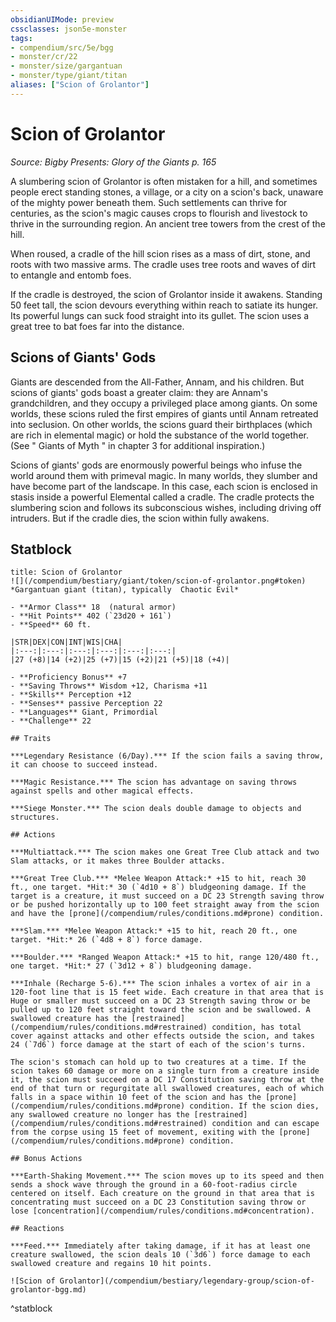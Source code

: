 ```yaml
---
obsidianUIMode: preview
cssclasses: json5e-monster
tags:
- compendium/src/5e/bgg
- monster/cr/22
- monster/size/gargantuan
- monster/type/giant/titan
aliases: ["Scion of Grolantor"]
---
```

# Scion of Grolantor
*Source: Bigby Presents: Glory of the Giants p. 165*  

A slumbering scion of Grolantor is often mistaken for a hill, and sometimes people erect standing stones, a village, or a city on a scion's back, unaware of the mighty power beneath them. Such settlements can thrive for centuries, as the scion's magic causes crops to flourish and livestock to thrive in the surrounding region. An ancient tree towers from the crest of the hill.

When roused, a cradle of the hill scion rises as a mass of dirt, stone, and roots with two massive arms. The cradle uses tree roots and waves of dirt to entangle and entomb foes.

If the cradle is destroyed, the scion of Grolantor inside it awakens. Standing 50 feet tall, the scion devours everything within reach to satiate its hunger. Its powerful lungs can suck food straight into its gullet. The scion uses a great tree to bat foes far into the distance.

## Scions of Giants' Gods

Giants are descended from the All-Father, Annam, and his children. But scions of giants' gods boast a greater claim: they are Annam's grandchildren, and they occupy a privileged place among giants. On some worlds, these scions ruled the first empires of giants until Annam retreated into seclusion. On other worlds, the scions guard their birthplaces (which are rich in elemental magic) or hold the substance of the world together. (See " Giants of Myth " in chapter 3 for additional inspiration.)

Scions of giants' gods are enormously powerful beings who infuse the world around them with primeval magic. In many worlds, they slumber and have become part of the landscape. In this case, each scion is enclosed in stasis inside a powerful Elemental called a cradle. The cradle protects the slumbering scion and follows its subconscious wishes, including driving off intruders. But if the cradle dies, the scion within fully awakens.

## Statblock

```ad-statblock
title: Scion of Grolantor
![](/compendium/bestiary/giant/token/scion-of-grolantor.png#token)
*Gargantuan giant (titan), typically  Chaotic Evil*

- **Armor Class** 18  (natural armor)
- **Hit Points** 402 (`23d20 + 161`)
- **Speed** 60 ft.

|STR|DEX|CON|INT|WIS|CHA|
|:---:|:---:|:---:|:---:|:---:|:---:|
|27 (+8)|14 (+2)|25 (+7)|15 (+2)|21 (+5)|18 (+4)|

- **Proficiency Bonus** +7
- **Saving Throws** Wisdom +12, Charisma +11
- **Skills** Perception +12
- **Senses** passive Perception 22
- **Languages** Giant, Primordial
- **Challenge** 22

## Traits

***Legendary Resistance (6/Day).*** If the scion fails a saving throw, it can choose to succeed instead.

***Magic Resistance.*** The scion has advantage on saving throws against spells and other magical effects.

***Siege Monster.*** The scion deals double damage to objects and structures.

## Actions

***Multiattack.*** The scion makes one Great Tree Club attack and two Slam attacks, or it makes three Boulder attacks.

***Great Tree Club.*** *Melee Weapon Attack:* +15 to hit, reach 30 ft., one target. *Hit:* 30 (`4d10 + 8`) bludgeoning damage. If the target is a creature, it must succeed on a DC 23 Strength saving throw or be pushed horizontally up to 100 feet straight away from the scion and have the [prone](/compendium/rules/conditions.md#prone) condition.

***Slam.*** *Melee Weapon Attack:* +15 to hit, reach 20 ft., one target. *Hit:* 26 (`4d8 + 8`) force damage.

***Boulder.*** *Ranged Weapon Attack:* +15 to hit, range 120/480 ft., one target. *Hit:* 27 (`3d12 + 8`) bludgeoning damage.

***Inhale (Recharge 5-6).*** The scion inhales a vortex of air in a 120-foot line that is 15 feet wide. Each creature in that area that is Huge or smaller must succeed on a DC 23 Strength saving throw or be pulled up to 120 feet straight toward the scion and be swallowed. A swallowed creature has the [restrained](/compendium/rules/conditions.md#restrained) condition, has total cover against attacks and other effects outside the scion, and takes 24 (`7d6`) force damage at the start of each of the scion's turns.

The scion's stomach can hold up to two creatures at a time. If the scion takes 60 damage or more on a single turn from a creature inside it, the scion must succeed on a DC 17 Constitution saving throw at the end of that turn or regurgitate all swallowed creatures, each of which falls in a space within 10 feet of the scion and has the [prone](/compendium/rules/conditions.md#prone) condition. If the scion dies, any swallowed creature no longer has the [restrained](/compendium/rules/conditions.md#restrained) condition and can escape from the corpse using 15 feet of movement, exiting with the [prone](/compendium/rules/conditions.md#prone) condition.

## Bonus Actions

***Earth-Shaking Movement.*** The scion moves up to its speed and then sends a shock wave through the ground in a 60-foot-radius circle centered on itself. Each creature on the ground in that area that is concentrating must succeed on a DC 23 Constitution saving throw or lose [concentration](/compendium/rules/conditions.md#concentration).

## Reactions

***Feed.*** Immediately after taking damage, if it has at least one creature swallowed, the scion deals 10 (`3d6`) force damage to each swallowed creature and regains 10 hit points.

![Scion of Grolantor](/compendium/bestiary/legendary-group/scion-of-grolantor-bgg.md)
```
^statblock